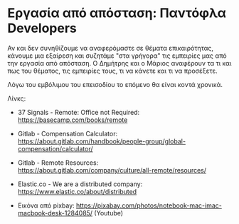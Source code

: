 # Εργασία από απόσταση: Παντόφλα Developers

Αν και δεν συνηθίζουμε να αναφερόμαστε σε θέματα επικαιρότητας, κάνουμε μια εξαίρεση και συζητάμε "στα γρήγορα" τις εμπειρίες μας από την εργασία από απόσταση. Ο Δημήτρης και ο Μάριος αναφέρουν τα τι και πως του θέματος, τις εμπειρίες τους, τι να κάνετε και τι να προσέξετε.

Λόγω του εμβόλιμου του επεισοδίου το επόμενο θα είναι κοντά χρονικά.

Λίνκς:

* 37 Signals - Remote: Office not Required: <https://basecamp.com/books/remote>
* Gitlab - Compensation Calculator: <https://about.gitlab.com/handbook/people-group/global-compensation/calculator/>
* Gitlab - Remote Resources: <https://about.gitlab.com/company/culture/all-remote/resources/>
* Elastic.co - We are a distributed company: <https://www.elastic.co/about/distributed>

* Εικόνα από pixbay: <https://pixabay.com/photos/notebook-mac-imac-macbook-desk-1284085/> (Youtube)
